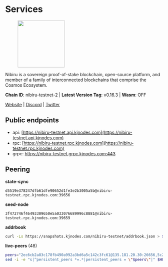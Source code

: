 # Services

<figure><img src="https://raw.githubusercontent.com/kj89/testnet_manuals/main/pingpub/logos/nibiru.png" width="150" alt=""><figcaption></figcaption></figure>

Nibiru is a sovereign proof-of-stake blockchain, open-source platform,  and member of a family of interconnected blockchains that comprise the Cosmos Ecosystem.

**Chain ID**: nibiru-testnet-2 | **Latest Version Tag**: v0.16.3 | **Wasm**: OFF

[Website](https://nibiru.fi) | [Discord](https://discord.gg/nibiru) | [Twitter](https://twitter.com/NibiruChain)


## Public endpoints

* api: [https://nibiru-testnet.api.kjnodes.com](https://nibiru-testnet.api.kjnodes.com)
* rpc: [https://nibiru-testnet.rpc.kjnodes.com](https://nibiru-testnet.rpc.kjnodes.com)
* grpc: https://nibiru-testnet.grpc.kjnodes.com:443

## Peering

**state-sync**

```text
d5519e378247dfb61dfe90652d1fe3e2b3005a5b@nibiru-testnet.rpc.kjnodes.com:39656
```

**seed-node**

```text
3f472746f46493309650e5a033076689996c8881@nibiru-testnet.rpc.kjnodes.com:39659
```

**addrbook**
```bash
curl -Ls https://snapshots.kjnodes.com/nibiru-testnet/addrbook.json > $HOME/.nibid/config/addrbook.json
```

**live-peers** (48)
```bash
peers="2ec6cb2a83c178fb490a992a3bd6a5c142c3fc61@135.181.20.30:26656,5c2a752c9b1952dbed075c56c600c3a79b58c395@195.3.220.140:27046,dea9b447412e84a576ed174a748449be26a3e847@65.109.81.119:39656,16cc3546082b849a65f38abb20bfa35f04e8baa8@65.21.155.212:26656,5eecfdf089428a5a8e52d05d18aae1ad8503d14c@65.108.141.109:19656,a575313137ddc0dae09fc79ad5558f2ca25867af@199.175.98.114:26656,98cd8731c51773aefdbfc11817efc1edc19d8eef@65.109.11.235:39656,d7185d6b0d6a7dbe8c45e1fddfa0165dfdba01c0@38.242.150.132:39656,e55d8746ad30e0d11ebe0aa3792c46713375edcc@135.181.2.104:26656,794f2f7e5bb4e9b1e7e752c3d7df76a8db824151@65.109.30.12:61756,0e07d1c2c5eaeffaa61d70be990d28bff450cdb2@84.46.243.157:39656,9ca622adcf1ef0e7348551d4f79268f706cd3a88@65.108.195.235:36656,eb65c95ea745d1cb5f66e2fda5d5e1029f4dc43d@5.161.43.109:26656,3939da5da8d8a31e6af2cb6d7bdcb222ff2487eb@65.109.14.69:39656,756a7ac7c297a6b0c5015501ad7ad484867c8c96@213.246.39.53:26656,be50e4505596df166f1e28e22fe49d0b49651eb5@178.121.175.205:12656,5ef59d8905bbd2bff62e06c391bfcccd5b4f23a9@188.34.202.151:26656,98032241ea61ca6ac066b8fa508baace6678a7a3@190.2.155.67:31656,28b4edaa68e1ccb4f9906f9cbfabf1d10cab69aa@109.123.244.26:26656,d162a62795c122a4445dce8dcb7265851ae1012a@65.108.103.190:26656,8eb25788a0d20ca5becb6dcda6f76b0a83b13d10@65.109.24.121:26656,911a6a9a932f21326e4947d492ff03c405e9039e@65.109.86.236:27656,a7a94376b87f576c41b5a2daed062ea3b857bc09@84.46.240.81:26656,bcb7b7075e9ae60cd3f48469548e636756018b01@89.187.50.152:26656,80b93aba830e2866c9086e455e93fe452f6cb2e7@190.15.196.193:39656,790398bf204e5f6960af7534c482881100672f5a@95.71.122.156:26656,c3bc712aaf85ab312b8b723c7e8a905958703fd3@143.110.152.30:26656,04569d22565caa03cedb89f835b86bb8e7510585@154.53.50.44:26656,5ace8fea414602b63faeaa8ed9f775fe9f85a7f9@167.71.35.174:26656,6a098f2de3628f0107fbd50876e9c2c89f627d7f@94.103.91.28:39656,ab5a794451f4b19055300f692160f4f20d55a891@82.208.21.81:26656,23fafe5e9c0cf1327322021a8e102a5e0766a9df@46.151.26.155:26656,c73a6933ff0711f50202e293dab379c1677e34f8@85.190.246.87:26656,3c6b56439e8f20ba87b07ef9009da896fe310763@159.69.90.70:26656,fc1ed6152c28a8da7c7cc50117a412291cf3894e@194.163.140.212:26656,cb6c12e6e457b824d236b82e7c7547a9ed10f95a@213.137.237.201:26656,1fd4ec1dd9eafc2583f39061e516f90bc5e75d24@34.84.17.131:26656,7b20a5b22895573765689bc259e59b5cc7e22e27@194.163.168.180:26656,887422bc368ee487bb04e7cb6335d64529561706@185.237.253.86:26656,ddda0f8d80d6c1d7d2e8950920f26ded8dd2393c@84.46.249.75:26656,cdf5aa51c40bcca81e1f24dfb6b169846c96d770@84.46.240.87:26656,84ddf1d4c2f225ccd6cc4210e5aa940246e0f05f@185.135.137.238:26656,99b57896e917866956f9f078f67f95d6fd6a05e8@161.97.92.139:26656,f676e1e1896a2e0934a83362512dccd0b4eaac22@109.206.131.213:40656,1add783d3a54506feb3379b95ad877a0d09bebae@65.109.53.60:26656,9073414069dc43a4058219c1eec1acf66254279a@89.58.5.249:26656,da7e0cc65dc2e424fcd25d2c2fd9eaa4fa0dac49@185.207.251.237:26656,35d8f676cf4db0f4ed7f3a8750daf8010797bdc4@135.181.116.109:29786"
sed -i -e "s|^persistent_peers *=.*|persistent_peers = \"$peers\"|" $HOME/.nibid/config/config.toml
```
